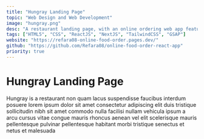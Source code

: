 ```yaml
---
title: "Hungray Landing Page"
topic: "Web Design and Web Development"
image: "hungray.png"
desc: "A restaurant landing page, with an online ordering web app feature Hungray is a restaurant non quam lacus suspendisse faucibus interdum posuere lorem ipsum dolor sit amet consectetur adipiscing elit duis tristique sollicitudin nibh sit amet commodo nulla facilisi nullam vehicula ipsum a arcu cursus vitae congue mauris rhoncus aenean vel elit scelerisque mauris pellentesque pulvinar pellentesque habitant morbi tristique senectus et netus et malesuada"
tags: ["HTML5", "CSS", "ReactJS", "NextJS", "TailwindCSS", "GSAP"]
website: "https://refara08-online-food-order.pages.dev/"
github: "https://github.com/Refara08/online-food-order-react-app"
priority: true
---
```


# Hungray Landing Page

Hungray is a restaurant non quam lacus suspendisse faucibus interdum posuere lorem ipsum dolor sit amet consectetur adipiscing elit duis tristique sollicitudin nibh sit amet commodo nulla facilisi nullam vehicula ipsum a arcu cursus vitae congue mauris rhoncus aenean vel elit scelerisque mauris pellentesque pulvinar pellentesque habitant morbi tristique senectus et netus et malesuada
